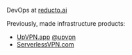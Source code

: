 DevOps at [reducto.ai](reducto.ai)

Previously, made infrastructure products:
- [UpVPN.app](https://UpVPN.app)  [@upvpn](https://github.com/upvpn)
- [ServerlessVPN.com](https://ServerlessVPN.com)


<!--
**64bit/64bit** is a ✨ _special_ ✨ repository because its `README.md` (this file) appears on your GitHub profile.

Here are some ideas to get you started:

- 🔭 I’m currently working on ...
- 🌱 I’m currently learning ...
- 👯 I’m looking to collaborate on ...
- 🤔 I’m looking for help with ...
- 💬 Ask me about ...
- 📫 How to reach me: ...
- 😄 Pronouns: ...
- ⚡ Fun fact: ...
-->
